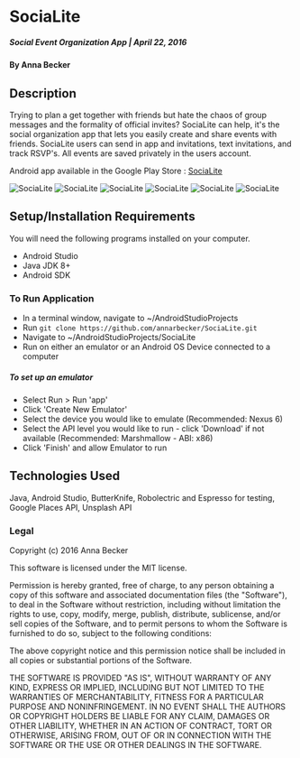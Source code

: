 # SociaLite

##### Social Event Organization App | April 22, 2016

#### By Anna Becker

## Description

Trying to plan a get together with friends but hate the chaos of group messages and the formality of official invites? SociaLite can help, it's the social organization app that lets you easily create and share events with friends. SociaLite users can send in app and invitations, text invitations, and track RSVP's. All events are saved privately in the users account.

Android app available in the Google Play Store :  [SociaLite](https://play.google.com/store/apps/details?id=com.epicodus.socialite)

![SociaLite](https://lh3.googleusercontent.com/k3oeIhuvlHTmOOAkUl2LOziAswkydFLrDL5NFuR6W4JmV95LONE4GFQLT7GkOKfhhA=h255-rw)
![SociaLite](https://lh3.googleusercontent.com/tpdK2GvRIqRfZeCiKZ2adBBWfLa1r04Ct-Zxh3n-yIJulVWOJGkGnV2_BP8b3f07FHo=h255-rw )
![SociaLite](https://lh3.googleusercontent.com/iHV80q7TpQ5W6FQ9IeyiOdjRsAxaD5jT-rI1XPuTUvEPmgEpNgzzVtD3eARKRaaSLQ=h255-rw)
![SociaLite](https://lh3.googleusercontent.com/rybWc9p1O0lnGTs3aM393JWCrY4pkN8ydHa24ZWpDHwZZ0bqNtlMPzctCNoXVMW0Gw=h255-rw)
![SociaLite](https://lh3.googleusercontent.com/EsrfGwhQVjVE62B5KWfePv7i5abfMnHAbLpJqqHnV1l2Uume35uCGbFq1tSfHpidzHI=h255-rw)
![SociaLite](https://lh3.googleusercontent.com/cDqWpKAtdSFsDr85TeIFU92DRZfXLbFhwm3pZnzxvaZbH6Ho0jCEAjhUxqh-MltC-ng=h255-rw)

## Setup/Installation Requirements
You will need the following programs installed on your computer.
* Android Studio
* Java JDK 8+
* Android SDK

### To Run Application
* In a terminal window, navigate to ~/AndroidStudioProjects
* Run `git clone https://github.com/annarbecker/SociaLite.git`
* Navigate to ~/AndroidStudioProjects/SociaLite
* Run on either an emulator or an Android OS Device connected to a computer

##### To set up an emulator
* Select Run > Run 'app'
* Click 'Create New Emulator'
* Select the device you would like to emulate (Recommended: Nexus 6)
* Select the API level you would like to run - click 'Download' if not available (Recommended: Marshmallow - ABI: x86)
* Click 'Finish' and allow Emulator to run

## Technologies Used

Java, Android Studio, ButterKnife, Robolectric and Espresso for testing, Google Places API, Unsplash API

### Legal

Copyright (c) 2016 Anna Becker

This software is licensed under the MIT license.

Permission is hereby granted, free of charge, to any person obtaining a copy
of this software and associated documentation files (the "Software"), to deal
in the Software without restriction, including without limitation the rights
to use, copy, modify, merge, publish, distribute, sublicense, and/or sell
copies of the Software, and to permit persons to whom the Software is
furnished to do so, subject to the following conditions:

The above copyright notice and this permission notice shall be included in
all copies or substantial portions of the Software.

THE SOFTWARE IS PROVIDED "AS IS", WITHOUT WARRANTY OF ANY KIND, EXPRESS OR
IMPLIED, INCLUDING BUT NOT LIMITED TO THE WARRANTIES OF MERCHANTABILITY,
FITNESS FOR A PARTICULAR PURPOSE AND NONINFRINGEMENT. IN NO EVENT SHALL THE
AUTHORS OR COPYRIGHT HOLDERS BE LIABLE FOR ANY CLAIM, DAMAGES OR OTHER
LIABILITY, WHETHER IN AN ACTION OF CONTRACT, TORT OR OTHERWISE, ARISING FROM,
OUT OF OR IN CONNECTION WITH THE SOFTWARE OR THE USE OR OTHER DEALINGS IN
THE SOFTWARE.
